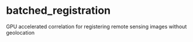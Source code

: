 # batched_registration
GPU accelerated correlation for registering remote sensing images without geolocation

